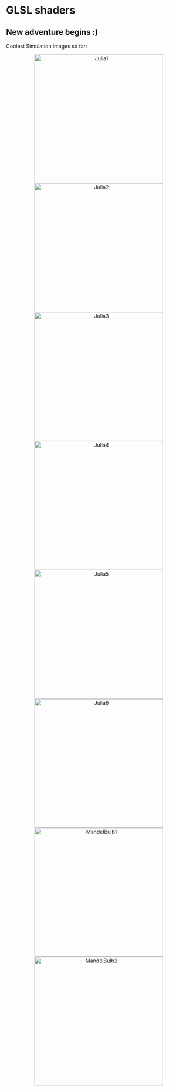 <h1> GLSL shaders</h1>
<h2>New adventure begins :)</h2>

Coolest Simulation images so far:
<p align="center">
  <img src="https://github.com/LukeGorgadze/GLSL/blob/master/Fractals/Images/Julia1.png" width="350" title="Julia1">
  <img src="https://github.com/LukeGorgadze/GLSL/blob/master/Fractals/Images/Julia2.png" width="350" alt="Julia2">
  <img src="https://github.com/LukeGorgadze/GLSL/blob/master/Fractals/Images/Julia3.png" width="350" title="Julia3">
  <img src="https://github.com/LukeGorgadze/GLSL/blob/master/Fractals/Images/julia4.png" width="350" alt="Julia4">
  <img src="https://github.com/LukeGorgadze/GLSL/blob/master/Fractals/Images/Julia5.png" width="350" alt="Julia5">
  <img src="https://github.com/LukeGorgadze/GLSL/blob/master/Fractals/Images/Julia6.png" width="350" alt="Julia6">
  <img src="https://github.com/LukeGorgadze/GLSL/blob/master/Fractals/Images/Mandelbulb1.png" width="350" alt="MandelBulb1">
  <img src="https://github.com/LukeGorgadze/GLSL/blob/master/Fractals/Images/Mandelbulb2.png" width="350" alt="MandelBulb2">
                                                                                                               

</p>
